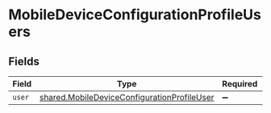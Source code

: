 # MobileDeviceConfigurationProfileUsers


## Fields

| Field                                                                                                             | Type                                                                                                              | Required                                                                                                          | Description                                                                                                       |
| ----------------------------------------------------------------------------------------------------------------- | ----------------------------------------------------------------------------------------------------------------- | ----------------------------------------------------------------------------------------------------------------- | ----------------------------------------------------------------------------------------------------------------- |
| `user`                                                                                                            | [shared.MobileDeviceConfigurationProfileUser](../../../sdk/models/shared/mobiledeviceconfigurationprofileuser.md) | :heavy_minus_sign:                                                                                                | N/A                                                                                                               |